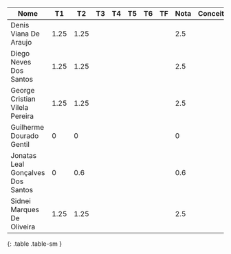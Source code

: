 | Nome                              | T1   | T2   | T3 | T4 | T5 | T6 | TF | Nota | Conceito |
|-----------------------------------|------|------|----|----|----|----|----|------|----------|
| Denis Viana De Araujo             | 1.25 | 1.25 |    |    |    |    |    | 2.5  |          |
| Diego Neves Dos Santos            | 1.25 | 1.25 |    |    |    |    |    | 2.5  |          |
| George Cristian Vilela Pereira    | 1.25 | 1.25 |    |    |    |    |    | 2.5  |          |
| Guilherme Dourado Gentil          | 0    | 0    |    |    |    |    |    | 0    |          |
| Jonatas Leal Gonçalves Dos Santos | 0    | 0.6  |    |    |    |    |    | 0.6  |          |
| Sidnei Marques De Oliveira        | 1.25 | 1.25 |    |    |    |    |    | 2.5  |          |
{: .table .table-sm }
